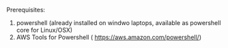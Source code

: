 Prerequisites:
  1) powershell (already installed on windwo laptops, available as powershell core for Linux/OSX)
  2) AWS Tools for Powershell ( https://aws.amazon.com/powershell/)
